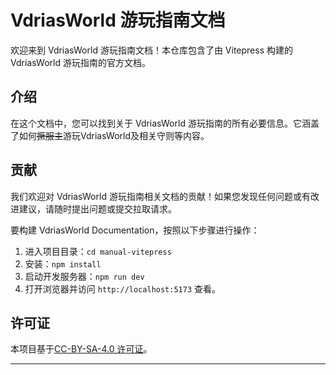 # VdriasWorld 游玩指南文档

欢迎来到 VdriasWorld 游玩指南文档！本仓库包含了由 Vitepress 构建的 VdriasWorld 游玩指南的官方文档。

## 介绍

在这个文档中，您可以找到关于 VdriasWorld 游玩指南的所有必要信息。它涵盖了如何~~撅服主~~游玩VdriasWorld及相关守则等内容。

## 贡献

我们欢迎对 VdriasWorld 游玩指南相关文档的贡献！如果您发现任何问题或有改进建议，请随时提出问题或提交拉取请求。

要构建 VdriasWorld Documentation，按照以下步骤进行操作：

1. 进入项目目录：`cd manual-vitepress`
2. 安装：`npm install`
3. 启动开发服务器：`npm run dev`
4. 打开浏览器并访问 `http://localhost:5173` 查看。

## 许可证

本项目基于[CC-BY-SA-4.0 许可证](./LICENSE)。

---

